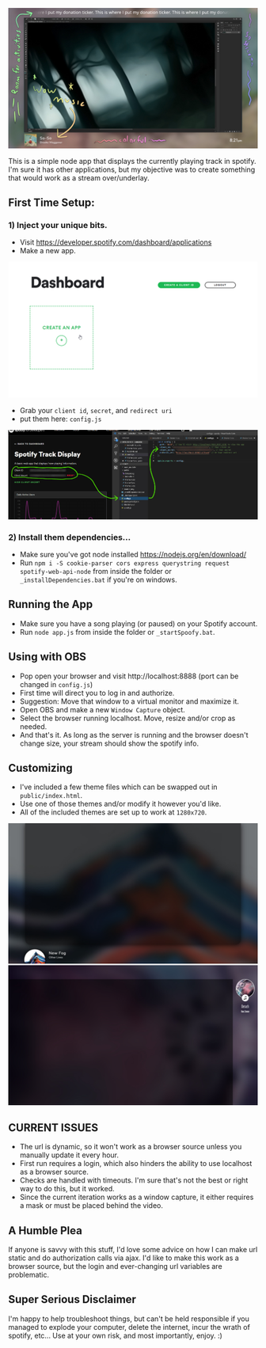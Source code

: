 ![Spoofy Show](readme_img/intro.jpg?raw=true)

This is a simple node app that displays the currently playing track in spotify. I'm sure it has other applications, but my objective was to create something that would work as a stream over/underlay.

## First Time Setup:

### 1) Inject your unique bits.
- Visit https://developer.spotify.com/dashboard/applications
- Make a new app.

![Make An App](readme_img/make-an-app.jpg?raw=true)

- Grab your `client id`, `secret`, and `redirect uri`
- put them here: `config.js`

![Configure](readme_img/spoofyconfig.jpg?raw=true)

### 2)  Install them dependencies...
- Make sure you've got node installed https://nodejs.org/en/download/
- Run `npm i -S cookie-parser cors express querystring request spotify-web-api-node` from inside the folder or `_installDependencies.bat` if you're on windows.

## Running the App
- Make sure you have a song playing (or paused) on your Spotify account.
- Run `node app.js` from inside the folder or `_startSpoofy.bat`.

## Using with OBS
- Pop open your browser and visit http://localhost:8888 (port can be changed in `config.js`)
- First time will direct you to log in and authorize.
- Suggestion: Move that window to a virtual monitor and maximize it.
- Open OBS and make a new `Window Capture` object.
- Select the browser running localhost. Move, resize and/or crop as needed.
- And that's it. As long as the server is running and the browser doesn't change size, your stream should show the spotify info.

## Customizing
- I've included a few theme files which can be swapped out in `public/index.html`.
- Use one of those themes and/or modify it however you'd like.
- All of the included themes are set up to work at `1280x720`.

![Theme 1](readme_img/screenshot1.jpg?raw=true)
![Theme 3](readme_img/screenshot2.jpg?raw=true)


## CURRENT ISSUES
- The url is dynamic, so it won't work as a browser source unless you manually update it every hour.
- First run requires a login, which also hinders the ability to use localhost as a browser source.
- Checks are handled with timeouts. I'm sure that's not the best or right way to do this, but it worked.
- Since the current iteration works as a window capture, it either requires a mask or must be placed behind the video.

## A Humble Plea
If anyone is savvy with this stuff, I'd love some advice on how I can make url static and do authorization calls via ajax. I'd like to make this work as a browser source, but the login and ever-changing url variables are problematic.

## Super Serious Disclaimer
I'm happy to help troubleshoot things, but can't be held responsible if you managed to explode your computer, delete the internet, incur the wrath of spotify, etc... Use at your own risk, and most importantly, enjoy. :)
